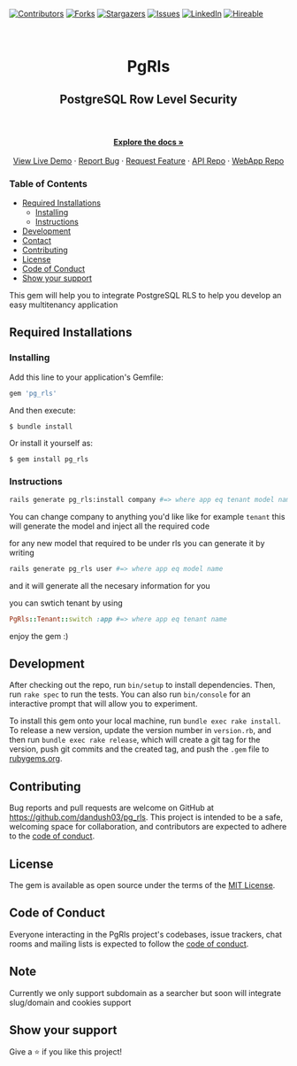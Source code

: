 [![Contributors][contributors-shield]][contributors-url]
[![Forks][forks-shield]][forks-url]
[![Stargazers][stars-shield]][stars-url]
[![Issues][issues-shield]][issues-url]
[![LinkedIn][linkedin-shield2]][linkedin-url2]
[![Hireable][hireable]][hireable-url]

<!-- PROJECT LOGO -->
<br />
<p align="center">
 <h1 align="center">PgRls</h1>
 <h2 align="center"> PostgreSQL Row Level Security </h2>
 <h1 align="center"></h1>

  <p align="center">
    <br />
    <a href="https://github.com/Dandush03/pg_rls"><strong>Explore the docs »</strong></a>
    <br />
    <br />
    <a href="https://dl-final-webapp.herokuapp.com/">View Live Demo</a>
    ·
    <a href="https://github.com/Dandush03/pg_rls/issues">Report Bug</a>
    ·
    <a href="https://github.com/Dandush03/pg_rls/issues">Request Feature</a>
    ·
    <a href="https://github.com/Dandush03/pg_rls">API Repo</a>
    ·
    <a href="https://github.com/Dandush03/pg_rls">WebApp Repo</a>
  </p>

</p>

### Table of Contents
* [Required Installations](#required-Installations)
  * [Installing](#installing)
  * [Instructions](#instructions)
* [Development](#testing)
* [Contact](#contact)
* [Contributing](#contributing)
* [License](#license)
* [Code of Conduct](#Code-of-Conduct)
* [Show your support](#Show-your-support)

This gem will help you to integrate PostgreSQL RLS to help you develop an easy multitenancy application

## Required Installations
### Installing

Add this line to your application's Gemfile:

```ruby
gem 'pg_rls'
```

And then execute:

    $ bundle install

Or install it yourself as:

    $ gem install pg_rls

### Instructions

```bash
rails generate pg_rls:install company #=> where app eq tenant model name
```
You can change company to anything you'd like like for example `tenant`
this will generate the model and inject all the required code

for any new model that required to be under rls you can generate it by writing 

```bash
rails generate pg_rls user #=> where app eq model name
```
and it will generate all the necesary information for you

you can swtich tenant by using 
```ruby
PgRls::Tenant::switch :app #=> where app eq tenant name
```

enjoy the gem :) 
## Development

After checking out the repo, run `bin/setup` to install dependencies. Then, run `rake spec` to run the tests. You can also run `bin/console` for an interactive prompt that will allow you to experiment.

To install this gem onto your local machine, run `bundle exec rake install`. To release a new version, update the version number in `version.rb`, and then run `bundle exec rake release`, which will create a git tag for the version, push git commits and the created tag, and push the `.gem` file to [rubygems.org](https://rubygems.org).

## Contributing

Bug reports and pull requests are welcome on GitHub at https://github.com/dandush03/pg_rls. This project is intended to be a safe, welcoming space for collaboration, and contributors are expected to adhere to the [code of conduct](https://github.com/dandush03/pg_rls/blob/master/CODE_OF_CONDUCT.md).

## License

The gem is available as open source under the terms of the [MIT License](https://opensource.org/licenses/MIT).

## Code of Conduct

Everyone interacting in the PgRls project's codebases, issue trackers, chat rooms and mailing lists is expected to follow the [code of conduct](https://github.com/dandush03/pg_rls/blob/master/CODE_OF_CONDUCT.md).

## Note
Currently we only support subdomain as a searcher but soon will integrate slug/domain and cookies support 

## Show your support

Give a ⭐️ if you like this project!

<!-- MARKDOWN LINKS & IMAGES -->
[contributors-shield]: https://img.shields.io/github/contributors/Dandush03/React-Calculator.svg?style=flat-square
[contributors-url]: https://github.com/Dandush03/pg_rls/graphs/contributors
[forks-shield]: https://img.shields.io/github/forks/Dandush03/pg_rls.svg?style=flat-square
[forks-url]: https://github.com/Dandush03/pg_rls/network/members
[stars-shield]: https://img.shields.io/github/stars/Dandush03/pg_rls.svg?style=flat-square
[stars-url]: https://github.com/Dandush03/pg_rls/stargazers
[issues-shield]: https://img.shields.io/github/issues/Dandush03/pg_rls.svg?style=flat-square
[issues-url]: https://github.com/Dandush03/pg_rls/issues
[license-shield]: https://img.shields.io/github/license/Dandush03/pg_rls.svg?style=flat-square
[license-url]: https://github.com/Dandush03/pg_rls/blob/master/LICENSE.txt
[linkedin-shield2]: https://img.shields.io/badge/-LinkedIn-black.svg?style=flat-square&logo=linkedin&colorB=555
[linkedin-url2]: https://www.linkedin.com/in/daniel-laloush/
[hireable]: https://cdn.rawgit.com/hiendv/hireable/master/styles/flat/yes.svg
[hireable-url]: https://www.linkedin.com/in/daniel-laloush/

